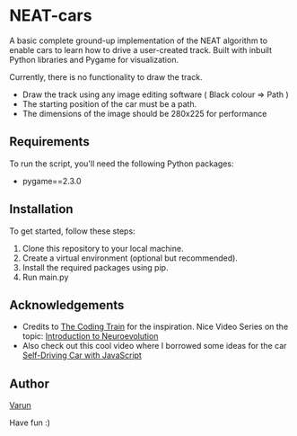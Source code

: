 # NEAT-cars
A basic complete ground-up implementation of the NEAT algorithm to enable cars to learn how to drive a user-created track.
Built with inbuilt Python libraries and Pygame for visualization.

Currently, there is no functionality to draw the track.
- Draw the track using any image editing software ( Black colour => Path )
- The starting position of the car must be a path.
- The dimensions of the image should be 280x225 for performance

## Requirements
To run the script, you'll need the following Python packages:
- pygame==2.3.0

## Installation
To get started, follow these steps:

1. Clone this repository to your local machine.
2. Create a virtual environment (optional but recommended).
3. Install the required packages using pip.
4. Run main.py

## Acknowledgements
- Credits to [The Coding Train](https://www.youtube.com/@TheCodingTrain) for the inspiration. Nice Video Series on the topic: [Introduction to Neuroevolution](https://www.youtube.com/watch?v=lu5ul7z4icQ)
- Also check out this cool video where I borrowed some ideas for the car [Self-Driving Car with JavaScript](https://www.youtube.com/watch?v=Rs_rAxEsAvI&t=6s)

## Author
[Varun](https://github.com/Vaarun-C)

Have fun :)
